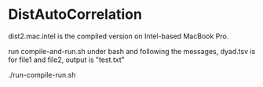 # DistAutoCorrelation

dist2.mac.intel is the compiled version on Intel-based MacBook Pro.

run compile-and-run.sh under bash and following the messages, dyad.tsv is for file1 and file2, output is "test.txt"

./run-compile-run.sh
